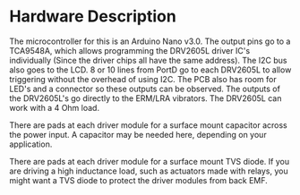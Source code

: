 # Hardware Description

The microcontroller for this is an Arduino Nano v3.0. The output pins go to a TCA9548A, which allows programming the DRV2605L driver IC's individually (Since the driver chips all have the same address). The I2C bus also goes to the LCD. 8 or 10 lines from PortD go to each DRV2605L to allow triggering without the overhead of using I2C. The PCB also has room for LED's and a connector so these outputs can be observed. The outputs of the DRV2605L's go directly to the ERM/LRA vibrators. The DRV2605L can work with a 4 Ohm load.

There are pads at each driver module for a surface mount capacitor across the power input. A capacitor may be needed here, depending on your application.

There are pads at each driver module for a surface mount TVS diode. If you are driving a high inductance load, such as actuators made with relays, you might want a TVS diode to protect the driver modules from back EMF.
